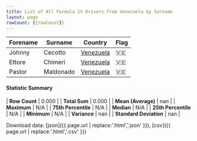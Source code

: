 ```yaml
---
title: List of All Formula 1® Drivers from Venezuela by Surname
layout: page
rowCount: {{rowCount}}
---
```


| Forename | Surname | Country | Flag |
|--|--|--|--|
| Johnny | Cecotto | [Venezuela](/f1/countries/venezuela) | 🇻🇪 |
| Ettore | Chimeri | [Venezuela](/f1/countries/venezuela) | 🇻🇪 |
| Pastor | Maldonado | [Venezuela](/f1/countries/venezuela) | 🇻🇪 |

#### Statistic Summary

| **Row Count** | 0.000 |
| **Total Sum** | 0.000 |
| **Mean (Average)** | nan |
| **Maximum** | N/A |
| **75th Percentile** | N/A |
| **Median** | N/A |
| **25th Percentile** | N/A |
| **Minimum** | N/A |
| **Variance** | nan |
| **Standard Deviation** | nan |

Download data: [json]({{ page.url | replace:'.html','.json' }}), [csv]({{ page.url | replace:'.html','.csv' }})
